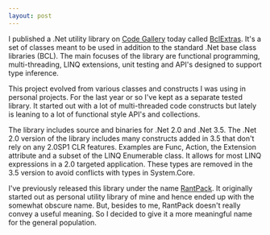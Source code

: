 ```yaml
---
layout: post
---
```

I published a .Net utility library on [Code
Gallery](http://code.msdn.microsoft.com) today called
[BclExtras](http://code.msdn.microsoft.com/BclExtras). It's a set of classes
meant to be used in addition to the standard .Net base class libraries (BCL).
The main focuses of the library are functional programming, multi-threading,
LINQ extensions, unit testing and API's designed to support type inference.

This project evolved from various classes and constructs I was using in
personal projects. For the last year or so I've kept as a separate tested
library. It started out with a lot of multi-threaded code constructs but
lately is leaning to a lot of functional style API's and collections.

The library includes source and binaries for .Net 2.0 and .Net 3.5. The .Net
2.0 version of the library includes many constructs added in 3.5 that don't
rely on any 2.0SP1 CLR features. Examples are Func<T>, Action<T>, the
Extension attribute and a subset of the LINQ Enumerable class. It allows for
most LINQ expressions in a 2.0 targeted application. These types are removed
in the 3.5 version to avoid conflicts with types in System.Core.

I've previously released this library under the name
[RantPack](http://code.msdn.microsoft.com/RantPack). It originally started
out as personal utility library of mine and hence ended up with the somewhat
obscure name. But, besides to me, RantPack doesn't really convey a useful
meaning. So I decided to give it a more meaningful name for the general
population.

